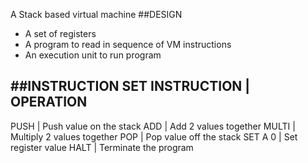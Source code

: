 A Stack based virtual machine
##DESIGN
* A set of registers
* A program to read in sequence of VM instructions
* An execution unit to run program

##INSTRUCTION SET
INSTRUCTION | OPERATION
-----------------------
PUSH        |   Push value on the stack
ADD         |   Add 2 values together
MULTI       |   Multiply 2 values together
POP         |   Pop value off the stack
SET A 0     |   Set register value
HALT        |   Terminate the program
